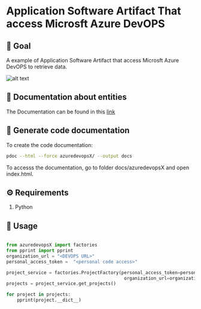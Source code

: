 # Application Software Artifact That access Microsft Azure DevOPS

## 🚀 Goal

A example of Application Software Artifact that access Microsft Azure DevOPS to retrieve data.

![alt text](debezium-architecture.png "Debezium")


## 📕 Documentation about entities 

The Documentation can be found in this [link](./docs/README.md)

## 📕 Generate code documentation

To create the code documentation:
```bash
pdoc --html --force azuredevopsX/ --output docs

```
To accesss the documentation, go to folder docs/azuredevopsX and open index.html.

## ⚙️ Requirements

1. Python

## 🔧 Usage

```python

from azuredevopsX import factories
from pprint import pprint 
organization_url = "<DEVOPS URL>"
personal_access_token =  "<personal code access>"

project_service = factories.ProjectFactory(personal_access_token=personal_access_token,
                                            organization_url=organization_url)
projects = project_service.get_projects()

for project in projects:
    pprint(project.__dict__)

```
